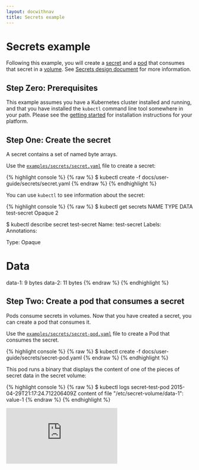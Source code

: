 ```yaml
---
layout: docwithnav
title: Secrets example
---
```

<!-- BEGIN MUNGE: UNVERSIONED_WARNING -->


<!-- END MUNGE: UNVERSIONED_WARNING -->

# Secrets example

Following this example, you will create a [secret](../secrets.html) and a [pod](../pods.html) that consumes that secret in a [volume](../volumes.html). See [Secrets design document](../../design/secrets.html) for more information. 

## Step Zero: Prerequisites

This example assumes you have a Kubernetes cluster installed and running, and that you have
installed the `kubectl` command line tool somewhere in your path. Please see the [getting
started](../../../docs/getting-started-guides/) for installation instructions for your platform.

## Step One: Create the secret

A secret contains a set of named byte arrays.

Use the [`examples/secrets/secret.yaml`](secret.yaml) file to create a secret:

{% highlight console %}
{% raw %}
$ kubectl create -f docs/user-guide/secrets/secret.yaml
{% endraw %}
{% endhighlight %}

You can use `kubectl` to see information about the secret:

{% highlight console %}
{% raw %}
$ kubectl get secrets
NAME          TYPE      DATA
test-secret   Opaque    2

$ kubectl describe secret test-secret
Name:          test-secret
Labels:        <none>
Annotations:   <none>

Type:   Opaque

Data
====
data-1: 9 bytes
data-2: 11 bytes
{% endraw %}
{% endhighlight %}

## Step Two: Create a pod that consumes a secret

Pods consume secrets in volumes.  Now that you have created a secret, you can create a pod that
consumes it.

Use the [`examples/secrets/secret-pod.yaml`](secret-pod.yaml) file to create a Pod that consumes the secret.

{% highlight console %}
{% raw %}
$ kubectl create -f docs/user-guide/secrets/secret-pod.yaml
{% endraw %}
{% endhighlight %}

This pod runs a binary that displays the content of one of the pieces of secret data in the secret
volume: 

{% highlight console %}
{% raw %}
$ kubectl logs secret-test-pod
2015-04-29T21:17:24.712206409Z content of file "/etc/secret-volume/data-1": value-1
{% endraw %}
{% endhighlight %}


<!-- BEGIN MUNGE: IS_VERSIONED -->
<!-- TAG IS_VERSIONED -->
<!-- END MUNGE: IS_VERSIONED -->


<!-- BEGIN MUNGE: GENERATED_ANALYTICS -->
[![Analytics](https://kubernetes-site.appspot.com/UA-36037335-10/GitHub/docs/user-guide/secrets/README.md?pixel)]()
<!-- END MUNGE: GENERATED_ANALYTICS -->

